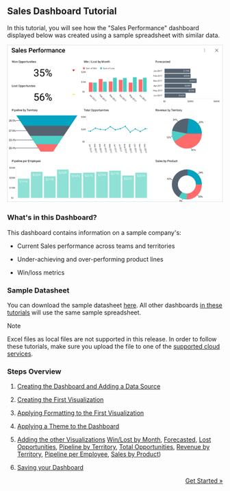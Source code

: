 ## Sales Dashboard Tutorial 

In this tutorial, you will see how the "Sales Performance" dashboard
displayed below was created using a sample spreadsheet with similar
data.

![SalesPerformanceDashboard\_All](images/SalesPerformanceDashboard_All.png)

### What's in this Dashboard?

This dashboard contains information on a sample company's:

  - Current Sales performance across teams and territories

  - Under-achieving and over-performing product lines

  - Win/loss metrics

### Sample Datasheet

You can download the sample datasheet
[here](http://download.infragistics.com/reportplus/help/samples/Reveal_Dashboard_Tutorials.xlsx).
All other dashboards [in these tutorials](dashboard-tutorials.md) will use
the same sample spreadsheet.

>[!NOTE]
>Excel files as local files are not supported in this release. In order to follow these tutorials, make sure you upload the file to one of the
[supported cloud services](data-sources.md).

### Steps Overview

1.  [Creating the Dashboard and Adding a Data Source](sales-starting-creation-process.md)

2.  [Creating the First Visualization](sales-selecting-data-visualization.md)

3.  [Applying Formatting to the First Visualization](sales-applying-formatting-visualization.md)

4.  [Applying a Theme to the Dashboard](sales-applying-theme.md)

5.  [Adding the other Visualizations](sales-adding-other-visualizations.md)
    [Win/Lost by Month](sales-adding-other-visualizations.html#win-lost-by-month),
    [Forecasted](sales-adding-other-visualizations#forecasted), [Lost Opportunities](sales-adding-other-visualizations.html#lost-opportunities),
    [Pipeline by Territory](sales-adding-other-visualizations.html#pipeline-by-territory),
    [Total Opportunities](sales-adding-other-visualizations.html#total-opportunities),
    [Revenue by Territory](sales-adding-other-visualizations.html#revenue-by-territory),
    [Pipeline per Employee](sales-adding-other-visualizations.html#pipeline-per-employee),
    [Sales by Product](sales-adding-other-visualizations.html#sales-by-product))

6.  [Saving your Dashboard](sales-saving-dashboard.md)

<style>
.previous {
    text-align: left
}

.next {
    float: right
}

</style>

<a href="sales-starting-creation-process.md" class="next">Get Started &raquo;</a>